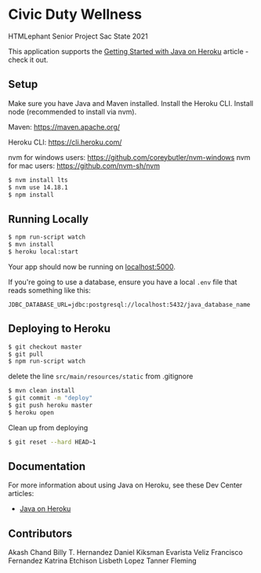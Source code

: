 # Civic Duty Wellness

HTMLephant Senior Project
Sac State 2021

This application supports the [Getting Started with Java on Heroku](https://devcenter.heroku.com/articles/getting-started-with-java) article - check it out.

## Setup
Make sure you have Java and Maven installed.
Install the Heroku CLI.
Install node (recommended to install via nvm).

Maven: https://maven.apache.org/

Heroku CLI: https://cli.heroku.com/

nvm for windows users: https://github.com/coreybutler/nvm-windows
nvm for mac users: https://github.com/nvm-sh/nvm

```sh
$ nvm install lts
$ nvm use 14.18.1
$ npm install
```

## Running Locally

```sh
$ npm run-script watch
$ mvn install
$ heroku local:start
```

Your app should now be running on [localhost:5000](http://localhost:5000/).

If you're going to use a database, ensure you have a local `.env` file that reads something like this:

```
JDBC_DATABASE_URL=jdbc:postgresql://localhost:5432/java_database_name
```

## Deploying to Heroku

```sh
$ git checkout master
$ git pull
$ npm run-script watch
```
delete the line `src/main/resources/static` from .gitignore
```sh
$ mvn clean install
$ git commit -m "deploy"
$ git push heroku master
$ heroku open
```

Clean up from deploying
```sh
$ git reset --hard HEAD~1
```

## Documentation

For more information about using Java on Heroku, see these Dev Center articles:

- [Java on Heroku](https://devcenter.heroku.com/categories/java)

## Contributors
Akash Chand
Billy T. Hernandez
Daniel Kiksman
Evarista Veliz
Francisco Fernandez
Katrina Etchison
Lisbeth Lopez
Tanner Fleming
